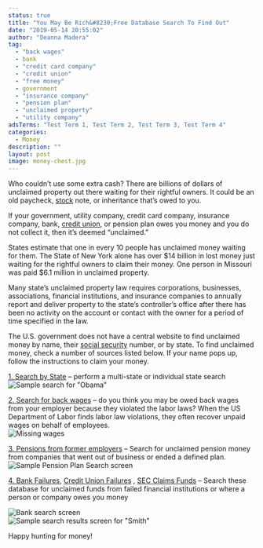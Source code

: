 ```yaml
---
status: true
title: "You May Be Rich&#8230;Free Database Search To Find Out"
date: "2019-05-14 20:55:02"
author: "Deanna Madera"
tag:
  - "back wages"
  - bank
  - "credit card company"
  - "credit union"
  - "free money"
  - government
  - "insurance company"
  - "pension plan"
  - "unclaimed property"
  - "utility company"
adsTerms: "Test Term 1, Test Term 2, Test Term 3, Test Term 4"
categories:
  - Money
description: ""
layout: post
image: money-chest.jpg
---
```


Who couldn’t use some extra cash? There are billions of dollars of unclaimed property out there waiting for their rightful owners. It could be an old paycheck, [stock](/factors-that-affect-change-in-a-stocks-price) note, or inheritance that’s owed to you.

If your government, utility company, credit card company, insurance company, bank, [credit union](/banks-vs-credit-unions-which-is-better), or pension plan owes you money and you do not collect it, then it’s deemed “unclaimed.”

States estimate that one in every 10 people has unclaimed money waiting for them. The State of New York alone has over $14 billion in lost money just waiting for the rightful owners to claim their money. One person in Missouri was paid $6.1 million in unclaimed property.

Many state’s unclaimed property law requires corporations, businesses, associations, financial institutions, and insurance companies to annually report and deliver property to the state’s controller’s office after there has been no activity on the account or contact with the owner for a period of time specified in the law.

The U.S. government does not have a central website to find unclaimed money by name, their [social security](/9-key-factors-to-consider-when-planning-for-social-security-benefits) number, or by state. To find unclaimed money, check a number of sources listed below. If your name pops up, follow the instructions to claim your money.

[1. Search by State](https://www.unclaimed.org/) – perform a multi-state or individual state search  
![Sample search for "Obama"](/posts/missing-money-search.jpg)

[2. Search for back wages](https://webapps.dol.gov/wow/) – do you think you may be owed back wages from your employer because they violated the labor laws? When the US Department of Labor finds labor law violations, they often recover unpaid wages on behalf of employees.  
![Missing wages](/posts/wages.jpg)

[3. Pensions from former employers](https://search.pbgc.gov/mp/) – Search for unclaimed pension money from companies that went out of business or ended a defined plan.  
![Sample Pension Plan Search screen](/posts/pension.jpg)

[4. Bank Failures](https://www2.fdic.gov/funds/index.asp), [Credit Union Failures](https://www.ncua.gov/Resources/AM/Pages/UnclaimedDeposits.aspx) , [SEC Claims Funds](https://www.sec.gov/divisions/enforce/claims.htm) – Search these database for unclaimed funds from failed financial institutions or where a person or company owes you money

![Bank search screen](/posts/bank1.jpg)  
![Sample search results screen for "Smith"](/posts/bank2-Copy.jpg)

Happy hunting for money!
